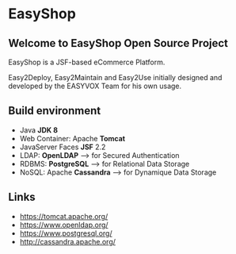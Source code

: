 # EasyShop

## Welcome to EasyShop Open Source Project

EasyShop is a JSF-based eCommerce Platform.

Easy2Deploy, Easy2Maintain and Easy2Use initially designed and developed by the EASYVOX Team for his own usage.


Build environment
-----------------

* Java **JDK 8**
* Web Container: Apache **Tomcat** 
* JavaServer Faces **JSF** 2.2
* LDAP: **OpenLDAP** --> for Secured Authentication
* RDBMS: **PostgreSQL** --> for Relational Data Storage
* NoSQL: Apache **Cassandra** --> for Dynamique Data Storage


Links
-----
* https://tomcat.apache.org/
* https://www.openldap.org/
* https://www.postgresql.org/
* http://cassandra.apache.org/
